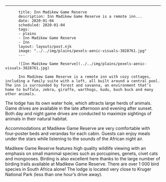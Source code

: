 ---
          title: Inn Madikew Game Reserve
          description: Inn Madikew Game Reserve is a remote inn...
          date: 2020-01-04
          scheduled: 2020-01-04
          tags:
          - plains
          - Inn Madikew Game Reserve
          - Inn
          layout: layouts/post.njk
          image: "../../img/plains/pexels-aenic-visuals-3828761.jpg"
          ---
          
          ![Inn Madikew Game Reserve](../../img/plains/pexels-aenic-visuals-3828761.jpg)
          
          Inn Madikew Game Reserve is a remote inn with cozy cottages, including a family suite with a loft, all built around a central pool. The inn is surrounded by forest and savanna, an environment that’s home to buffalo, zebra, giraffe, warthogs, kudu, bush buck and many other animals.

The lodge has its own water hole, which attracts large herds of animals. Game drives are available in the late afternoon and evening after sunset. Both day and night game drives are conducted to maximize sightings of animals in their natural habitat.

Accommodations at Madikew Game Reserve are very comfortable with four-poster beds and verandas for each cabin. Guests can enjoy meals under the stars while listening to the sounds of the African night air.

Madikew Game Reserve features high quality wildlife viewing with an emphasis on small mammal species such as porcupines, genets, civet cats and mongooses. Birding is also excellent here thanks to the large number of birding trails available at Madikew Game Reserve. There are over 1 000 bird species in South Africa alone! The lodge is located very close to Kruger National Park (less than one hour’s drive away).